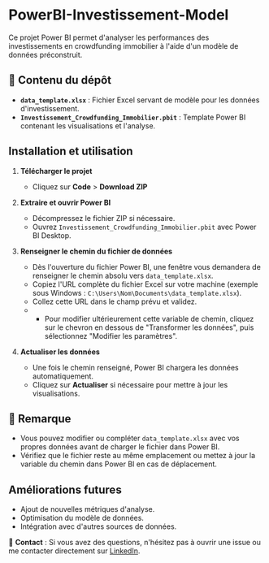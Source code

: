 # PowerBI-Investissement-Model
Ce projet Power BI permet d'analyser les performances des investissements en crowdfunding immobilier à l'aide d'un modèle de données préconstruit.

## 📂 Contenu du dépôt
- **`data_template.xlsx`** : Fichier Excel servant de modèle pour les données d'investissement.
- **`Investissement_Crowdfunding_Immobilier.pbit`** : Template Power BI contenant les visualisations et l'analyse.

## Installation et utilisation

1. **Télécharger le projet**
   - Cliquez sur **Code** > **Download ZIP** 

2. **Extraire et ouvrir Power BI**
   - Décompressez le fichier ZIP si nécessaire.
   - Ouvrez `Investissement_Crowdfunding_Immobilier.pbit` avec Power BI Desktop.

3. **Renseigner le chemin du fichier de données**
   - Dès l'ouverture du fichier Power BI, une fenêtre vous demandera de renseigner le chemin absolu vers `data_template.xlsx`.
   - Copiez l'URL complète du fichier Excel sur votre machine (exemple sous Windows : `C:\Users\Nom\Documents\data_template.xlsx`).
   - Collez cette URL dans le champ prévu et validez.
   -  - Pour modifier ultérieurement cette variable de chemin, cliquez sur le chevron en dessous de "Transformer les données", puis sélectionnez "Modifier les paramètres".

4. **Actualiser les données**
   - Une fois le chemin renseigné, Power BI chargera les données automatiquement.
   - Cliquez sur **Actualiser** si nécessaire pour mettre à jour les visualisations.

## 📌 Remarque
- Vous pouvez modifier ou compléter `data_template.xlsx` avec vos propres données avant de charger le fichier dans Power BI.
- Vérifiez que le fichier reste au même emplacement ou mettez à jour la variable du chemin dans Power BI en cas de déplacement.

## Améliorations futures
- Ajout de nouvelles métriques d'analyse.
- Optimisation du modèle de données.
- Intégration avec d'autres sources de données.

📧 **Contact** : Si vous avez des questions, n'hésitez pas à ouvrir une issue ou me contacter directement sur [LinkedIn](https://www.linkedin.com/in/lennon-herrmann-aa819b330/).



